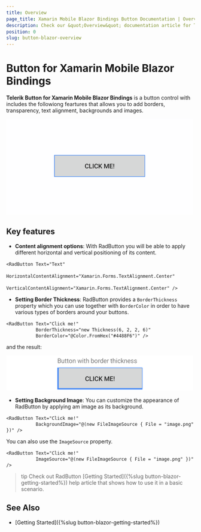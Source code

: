 ```yaml
---
title: Overview
page_title: Xamarin Mobile Blazor Bindings Button Documentation | Overview
description: Check our &quot;Overview&quot; documentation article for Telerik Button control for Xamarin Mobile Blazor Bindings.
position: 0
slug: button-blazor-overview
---
```


# Button for Xamarin Mobile Blazor Bindings

**Telerik Button for Xamarin Mobile Blazor Bindings** is a button control with includes the followiong feartures that allows you to add borders, transparency, text alignment, backgrounds and images. 

![Button Overview](images/button-overview.png "Button Overview")

## Key features

* **Content alignment options**: With RadButton you will be able to apply different horizontal and vertical positioning of its content.
 
```
<RadButton Text="Text"
           HorizontalContentAlignment="Xamarin.Forms.TextAlignment.Center"
           VerticalContentAlignment="Xamarin.Forms.TextAlignment.Center" />
```

* **Setting Border Thickness**: RadButton provides a `BorderThickness` property which you can use together with `BorderColor` in order to have various types of borders around your buttons.
 
```
<RadButton Text="Click me!" 
           BorderThickness="new Thickness(6, 2, 2, 6)" 
           BorderColor="@Color.FromHex("#4488F6")" />
```

and the result:

![Button Border](images/button-border-thickness.png "Button Border")

* **Setting Background Image**: You can customize the appearance of RadButton by applying am image as its background.

```
<RadButton Text="Click me!" 
           BackgroundImage="@(new FileImageSource { File = "image.png" })" />
```

You can also use the `ImageSource` property. 

```
<RadButton Text="Click me!"
           ImageSource="@(new FileImageSource { File = "image.png" })" />
```

>tip Check out RadButton [Getting Started]({%slug button-blazor-getting-started%}) help article that shows how to use it in a basic scenario.

## See Also

- [Getting Started]({%slug button-blazor-getting-started%})